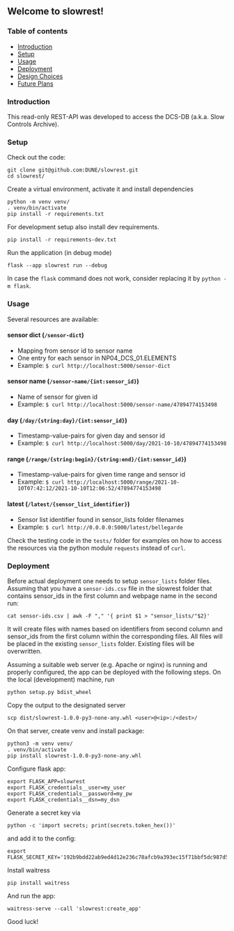 ## Welcome to slowrest!
### Table of contents
* [Introduction](#introduction)
* [Setup](#setup)
* [Usage](#usage)
* [Deployment](#deployment)
* [Design Choices](#designchoices)
* [Future Plans](#futureplans)

### Introduction
This read-only REST-API was developed to access the DCS-DB (a.k.a. Slow Controls Archive).

### Setup
Check out the code:
```shell
git clone git@github.com:DUNE/slowrest.git
cd slowrest/
```
Create a virtual environment, activate it and install dependencies
```shell
python -m venv venv/
. venv/bin/activate
pip install -r requirements.txt
```
For development setup also install dev requirements.
```shell
pip install -r requirements-dev.txt
```
Run the application (in debug mode)
```shell
flask --app slowrest run --debug
```
In case the ```flask``` command does not work, consider replacing it by
```python -m flask```. 


### Usage
Several resources are available:

#### sensor dict (```/sensor-dict```)
* Mapping from sensor id to sensor name
* One entry for each sensor in NP04_DCS_01.ELEMENTS
* Example: ```$ curl http://localhost:5000/sensor-dict```

#### sensor name (```/sensor-name/{int:sensor_id}```)
* Name of sensor for given id
* Example: ```$ curl http://localhost:5000/sensor-name/47894774153498```

#### day (```/day/{string:day}/{int:sensor_id}```)
* Timestamp-value-pairs for given day and sensor id
* Example: ```$ curl http://localhost:5000/day/2021-10-10/47894774153498```

#### range (```/range/{string:begin}/{string:end}/{int:sensor_id}```)
* Timestamp-value-pairs for given time range and sensor id
* Example: ```$ curl http://localhost:5000/range/2021-10-10T07:42:12/2021-10-10T12:06:52/47894774153498```

#### latest (```/latest/{sensor_list_identifier}```)
* Sensor list identifier found in sensor_lists folder filenames
* Example: ```$ curl http://0.0.0.0:5000/latest/bellegarde```

Check the testing code in the ```tests/``` folder for examples
on how to access the resources via the python module ```requests```
instead of ```curl```.


### Deployment

Before actual deployment one needs to setup `sensor_lists` folder files.
Assuming that you have a `sensor-ids.csv` file in the slowrest folder that 
contains sensor_ids in the first column and webpage name in 
the second run:

```
cat sensor-ids.csv | awk -F "," '{ print $1 > "sensor_lists/"$2}'
```
It will create files with names based on identifiers from second column and sensor_ids from the first column within the corresponding files. All files will be placed in the existing `sensor_lists` folder. Existing files will be overwritten.

Assuming a suitable web server (e.g. Apache or nginx) is running
and properly configured, the app can be deployed with the
following steps. On the local (development) machine, run

```
python setup.py bdist_wheel
```
Copy the output to the designated server
```
scp dist/slowrest-1.0.0-py3-none-any.whl <user>@<ip>:/<dest>/
```
On that server, create venv and install package:
```
python3 -m venv venv/
. venv/bin/activate
pip install slowrest-1.0.0-py3-none-any.whl
```
Configure flask app:
```
export FLASK_APP=slowrest
export FLASK_credentials__user=my_user
export FLASK_credentials__password=my_pw
export FLASK_credentials__dsn=my_dsn
```
Generate a secret key via 
```
python -c 'import secrets; print(secrets.token_hex())'
```
and add it to the config:
```
export FLASK_SECRET_KEY='192b9bdd22ab9ed4d12e236c78afcb9a393ec15f71bbf5dc987d54727823bcbf'
```
Install waitress
```
pip install waitress
```
And run the app:
```
waitress-serve --call 'slowrest:create_app'
```

Good luck!
